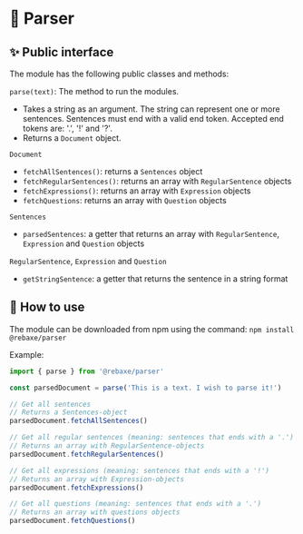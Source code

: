 # :pencil: Parser 
## :sparkles: Public interface
The module has the following public classes and methods:

```parse(text)```: The method to run the modules.
- Takes a string as an argument. The string can represent one or more sentences. Sentences must end with a valid end token. Accepted end tokens are: '.', '!' and '?'.
- Returns a ```Document``` object.

```Document```
- ```fetchAllSentences()```: returns a ```Sentences``` object
- ```fetchRegularSentences()```: returns an array with ```RegularSentence``` objects
- ```fetchExpressions()```: returns an array with ```Expression``` objects
- ```fetchQuestions```: returns an array with ```Question``` objects

```Sentences```
- ```parsedSentences```: a getter that returns an array with ```RegularSentence```, ```Expression``` and ```Question``` objects

```RegularSentence```, ```Expression``` and ```Question```
- ```getStringSentence```: a getter that returns the sentence in a string format

## :rocket: How to use 
The module can be downloaded from npm using the command: ```npm install @rebaxe/parser```



Example: 
```javascript 
import { parse } from '@rebaxe/parser'

const parsedDocument = parse('This is a text. I wish to parse it!')

// Get all sentences
// Returns a Sentences-object
parsedDocument.fetchAllSentences()

// Get all regular sentences (meaning: sentences that ends with a '.')
// Returns an array with RegularSentence-objects
parsedDocument.fetchRegularSentences()

// Get all expressions (meaning: sentences that ends with a '!')
// Returns an array with Expression-objects
parsedDocument.fetchExpressions()

// Get all questions (meaning: sentences that ends with a '.')
// Returns an array with questions objects
parsedDocument.fetchQuestions()
```